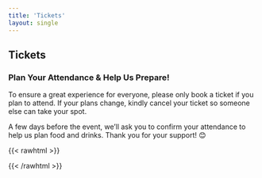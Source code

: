 ```yaml
---
title: 'Tickets'
layout: single
---
```


## Tickets

### Plan Your Attendance & Help Us Prepare!

To ensure a great experience for everyone, please only book a ticket if you plan to attend. If your plans change, kindly cancel your ticket so someone else can take your spot.

A few days before the event, we’ll ask you to confirm your attendance to help us plan food and drinks. Thank you for your support! 😊

{{< rawhtml >}}

<div id="eventbrite-widget-container-1305717800089"></div>

<script src="https://www.eventbrite.com/static/widgets/eb_widgets.js"></script>

<script type="text/javascript">
    var exampleCallback = function() {
        console.log('Order complete!');
    };

    window.EBWidgets.createWidget({
        // Required
        widgetType: 'checkout',
        eventId: '1305717800089',
        iframeContainerId: 'eventbrite-widget-container-1305717800089',

        // Optional
        iframeContainerHeight: 600,  // Widget height in pixels. Defaults to a minimum of 425px if not provided
        onOrderComplete: exampleCallback  // Method called when an order has successfully completed
    });
</script>

{{< /rawhtml >}}
